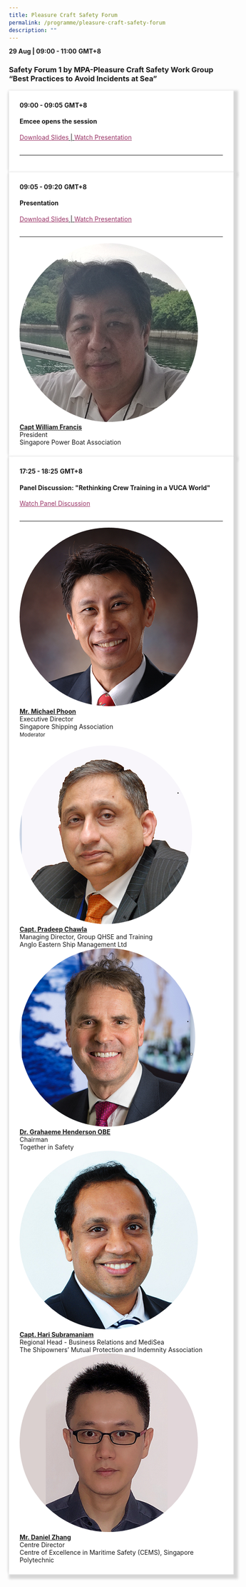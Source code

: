 ```yaml
---
title: Pleasure Craft Safety Forum
permalink: /programme/pleasure-craft-safety-forum
description: ""
---
```

<div><strong>29 Aug | 09:00 - 11:00</strong>&nbsp;<strong>GMT+8</strong>
<h3>Safety Forum 1 by MPA-Pleasure Craft Safety Work Group &ldquo;Best Practices to Avoid Incidents at Sea&rdquo;</h3>
</div>
<section>
<div class="bp-container is-fluid">
<div class="row">
<div class="col is-full">
<div class="row">
<div class="col is-12">
<div class="border bg-light h-100 position-relative">
<div class="p-4">
<div class="programme-time"><strong>09:00 - 09:05</strong>&nbsp;<strong>GMT+8</strong></div>
<h4 class="programme-title">Emcee opens the session</h4>
<span style="text-decoration: underline;"> <a style="color: #993366; text-decoration: underline;" href="/images/Grahaeme Henderson - Seafarer Training - Working Together as a Global Shipping Industry.pdf">Download Slides</a> | <a style="color: #993366; text-decoration: underline;" href="https://youtu.be/U0U-9M1fgbU">Watch Presentation</a> </span>
<div class="programme-description readmore">&nbsp;</div>
<hr class="my-3 border-primary" />
</div>
</div>
</div>
</div>
</div>
</div>
</div>
</section>
<section>
<div class="bp-container is-fluid">
<div class="row">
<div class="col is-full">
<div class="row">
<div class="col is-12">
<div class="border bg-light h-100 position-relative">
<div class="p-4">
<div class="programme-time"><strong>09:05 - 09:20</strong>&nbsp;<strong>GMT+8</strong></div>
<h4 class="programme-title">Presentation</h4>
<span style="text-decoration: underline;"> <a style="color: #993366; text-decoration: underline;" href="/images/Pradeep Chawla - Competencies &amp; Learning Methodologies for the Future.pdf">Download Slides</a> | <a style="color: #993366; text-decoration: underline;" href="https://youtu.be/qLoumB3xoB4">Watch Presentation</a> </span>
<div class="programme-description readmore">&nbsp;</div>
<hr class="my-3 border-primary" />
<div class="speakers px-2">
<div class="row">
<div class="col is-6 prog-speaker">
<div class="row">
<div class="col is-4"><img class="speaker-image mb-4" src="images/Speakers/William Francis.png" alt="William Francis.png" /></div>
<div class="col is-8">
<div class="speaker-name text-ellipsis"><a class="speaker-name text-ellipsis" href="/Speakers/captain-william-francis" rel="noopener"><strong>Capt William Francis</strong></a></div>
<div class="text-ellipsis speaker-position">President</div>
<div class="text-ellipsis speaker-company">Singapore Power Boat Association</div>
</div>
</div>
</div>
</div>
</div>
</div>
</div>
</div>
</div>
</div>
</div>
</div>
</section>
<section>
<div class="bp-container is-fluid">
<div class="row">
<div class="col is-full">
<div class="row">
<div class="col is-12">
<div class="border bg-light h-100 position-relative">
<div class="p-4">
<div class="programme-time"><strong>17:25 - 18:25</strong>&nbsp;<strong>GMT+8</strong></div>
<h4 class="programme-title">Panel Discussion: "Rethinking Crew Training in a VUCA World"</h4>
<a style="color: #993366; text-decoration: underline;" href="https://youtu.be/VRb0zbMJwOk">Watch Panel Discussion</a>
<div class="programme-description readmore">&nbsp;</div>
<hr class="my-3 border-primary" />
<div class="speakers px-2">
<div class="row">
<div class="col is-6 prog-speaker">
<div class="row">
<div class="col is-4"><img class="speaker-image mb-4" src="images/speakers/Michael-Phoon.png" alt="Mr. Michael Phoon" /></div>
<div class="col is-8">
<div class="speaker-name text-ellipsis"><a class="speaker-name text-ellipsis" href="/Mr-Michael-Phoon" rel="noopener"><strong>Mr. Michael Phoon</strong></a></div>
<div class="text-ellipsis speaker-position">Executive Director</div>
<div class="text-ellipsis speaker-company">Singapore Shipping Association</div>
<div class="speaker-role text-ellipsis text-muted"><small>Moderator</small></div>
</div>
</div>
</div>
<div class="col is-6 prog-speaker">&nbsp;</div>
</div>
<div class="row">
<div class="col is-6 prog-speaker">
<div class="row">
<div class="col is-4"><img class="speaker-image mb-4" src="images/speakers/Pradeep-Chawla.png" alt="Capt. Pradeep Chawla" /></div>
<div class="col is-8">
<div class="speaker-name text-ellipsis"><a class="speaker-name text-ellipsis" href="/Capt-Pradeep-Chawla" rel="noopener"><strong>Capt. Pradeep Chawla</strong></a></div>
<div class="text-ellipsis speaker-position">Managing Director, Group QHSE and Training</div>
<div class="text-ellipsis speaker-company">Anglo Eastern Ship Management Ltd</div>
</div>
</div>
</div>
<div class="col is-6 prog-speaker">
<div class="row">
<div class="col is-4"><img class="speaker-image mb-4" src="images/speakers/Grahaeme-Henderson.png" alt="Dr. Grahaeme Henderson" /></div>
<div class="col is-8">
<div class="speaker-name text-ellipsis"><a class="speaker-name text-ellipsis" href="/Dr-Grahaeme-Henderson" rel="noopener"><strong>Dr. Grahaeme Henderson OBE</strong></a></div>
<div class="text-ellipsis speaker-position">Chairman</div>
<div class="text-ellipsis speaker-company">Together in Safety</div>
</div>
</div>
</div>
</div>
<div class="row">
<div class="col is-6 prog-speaker">
<div class="row">
<div class="col is-4"><img class="speaker-image mb-4" src="images/speakers/Hari-Subramaniam.png" alt="Capt. Hari Subramaniam" /></div>
<div class="col is-8">
<div class="speaker-name text-ellipsis"><a class="speaker-name text-ellipsis" href="/Capt-Hari-Subramaniam" rel="noopener"><strong>Capt. Hari Subramaniam</strong></a></div>
<div class="text-ellipsis speaker-position">Regional Head - Business Relations and MediSea</div>
<div class="text-ellipsis speaker-company">The Shipowners&rsquo; Mutual Protection and Indemnity Association</div>
</div>
</div>
</div>
<div class="col is-6 prog-speaker">
<div class="row">
<div class="col is-4"><img class="speaker-image mb-4" src="images/speakers/Daniel-Zhang.png" alt="Mr. Daniel Zhang" /></div>
<div class="col is-8">
<div class="speaker-name text-ellipsis"><a class="speaker-name text-ellipsis" href="/Mr-Daniel-Zhang" rel="noopener"><strong>Mr. Daniel Zhang</strong></a></div>
<div class="text-ellipsis speaker-position">Centre Director</div>
<div class="text-ellipsis speaker-company">Centre of Excellence in Maritime Safety (CEMS), Singapore Polytechnic</div>
</div>
</div>
</div>
</div>
</div>
</div>
</div>
</div>
</div>
</div>
</div>
</div>
</section>
 
 
<style type="text/css"> 
    .is-left{
      text-align: left;
    }
    .content h4{
      font-weight: 500; 
      color: #337B9A !important;
      margin-top: 1rem;
    }
    .bg-light {
      background-color: #fff !important;
      box-shadow: 5px 5px 5px 5px rgb(215 215 215), -5px 0 6px -4px rgb(215 215 215);
    }
    .p-4 {
      padding: 1.5rem!important;
    }
  .content a {text-decoration:none;}
	.content h3 { margin-top: 1rem;}
</style>